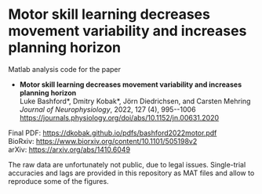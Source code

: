 # Motor skill learning decreases movement variability and increases planning horizon 

Matlab analysis code for the paper

* **Motor skill learning decreases movement variability and increases planning horizon**  
  Luke Bashford*, Dmitry Kobak*, Jörn Diedrichsen, and Carsten Mehring  
  *Journal of Neurophysiology*, 2022, 127 (4), 995--1006  
  https://journals.physiology.org/doi/abs/10.1152/jn.00631.2020  

Final PDF: https://dkobak.github.io/pdfs/bashford2022motor.pdf  
BioRxiv: https://www.biorxiv.org/content/10.1101/505198v2  
arXiv: https://arxiv.org/abs/1410.6049  

The raw data are unfortunately not public, due to legal issues. Single-trial accuracies and lags are provided in this repository as MAT files and allow to reproduce some of the figures.
